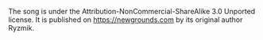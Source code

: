 The song is under the Attribution-NonCommercial-ShareAlike 3.0 Unported license. It is published on <https://newgrounds.com> by its original author Ryzmik.
